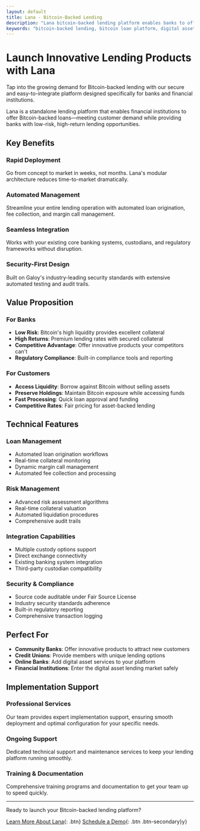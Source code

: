 ```yaml
---
layout: default
title: Lana - Bitcoin-Backed Lending
description: "Lana bitcoin-backed lending platform enables banks to offer secure bitcoin loans and digital asset lending. Launch innovative bitcoin loan products with automated collateral management, risk assessment, and compliance-ready lending solutions."
keywords: "bitcoin-backed lending, bitcoin loan platform, digital asset lending, bitcoin loans, crypto backed loans, bitcoin loan site, collateralized digital asset lending, bitcoin lending sites, bitcoin based loans, blockchain loan platform, bitcoin infrastructure lending, btc borrowing, btc lend, crypto backed fiat loan, bitcoin backed lending, bitcoin backed loans, bitcoin-backed loans, bitcoin loan, lana lending platform"
---
```


# Launch Innovative Lending Products with Lana

Tap into the growing demand for Bitcoin-backed lending with our secure and easy-to-integrate platform designed specifically for banks and financial institutions.

Lana is a standalone lending platform that enables financial institutions to offer Bitcoin-backed loans—meeting customer demand while providing banks with low-risk, high-return lending opportunities.

## Key Benefits

### Rapid Deployment
Go from concept to market in weeks, not months. Lana's modular architecture reduces time-to-market dramatically.

### Automated Management
Streamline your entire lending operation with automated loan origination, fee collection, and margin call management.

### Seamless Integration
Works with your existing core banking systems, custodians, and regulatory frameworks without disruption.

### Security-First Design
Built on Galoy's industry-leading security standards with extensive automated testing and audit trails.

## Value Proposition

### For Banks
- **Low Risk**: Bitcoin's high liquidity provides excellent collateral
- **High Returns**: Premium lending rates with secured collateral
- **Competitive Advantage**: Offer innovative products your competitors can't
- **Regulatory Compliance**: Built-in compliance tools and reporting

### For Customers
- **Access Liquidity**: Borrow against Bitcoin without selling assets
- **Preserve Holdings**: Maintain Bitcoin exposure while accessing funds
- **Fast Processing**: Quick loan approval and funding
- **Competitive Rates**: Fair pricing for asset-backed lending

## Technical Features

### Loan Management
- Automated loan origination workflows
- Real-time collateral monitoring
- Dynamic margin call management
- Automated fee collection and processing

### Risk Management
- Advanced risk assessment algorithms
- Real-time collateral valuation
- Automated liquidation procedures
- Comprehensive audit trails

### Integration Capabilities
- Multiple custody options support
- Direct exchange connectivity
- Existing banking system integration
- Third-party custodian compatibility

### Security & Compliance
- Source code auditable under Fair Source License
- Industry security standards adherence
- Built-in regulatory reporting
- Comprehensive transaction logging

## Perfect For

- **Community Banks**: Offer innovative products to attract new customers
- **Credit Unions**: Provide members with unique lending options
- **Online Banks**: Add digital asset services to your platform
- **Financial Institutions**: Enter the digital asset lending market safely

## Implementation Support

### Professional Services
Our team provides expert implementation support, ensuring smooth deployment and optimal configuration for your specific needs.

### Ongoing Support
Dedicated technical support and maintenance services to keep your lending platform running smoothly.

### Training & Documentation
Comprehensive training programs and documentation to get your team up to speed quickly.

---

Ready to launch your Bitcoin-backed lending platform?

[Learn More About Lana](mailto:biz@galoy.io?subject=Lana%20Lending%20Platform){: .btn}
[Schedule a Demo](https://calendly.com/andrew-galoy/){: .btn .btn-secondary}y}

